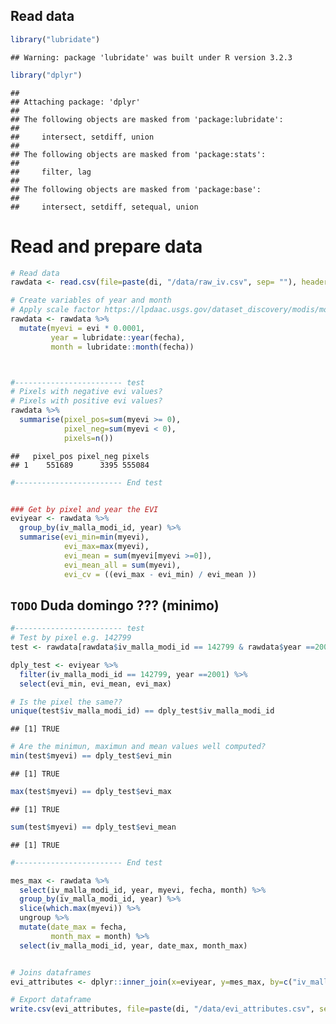 Read data
---------

``` r
library("lubridate") 
```

    ## Warning: package 'lubridate' was built under R version 3.2.3

``` r
library("dplyr")
```

    ## 
    ## Attaching package: 'dplyr'
    ## 
    ## The following objects are masked from 'package:lubridate':
    ## 
    ##     intersect, setdiff, union
    ## 
    ## The following objects are masked from 'package:stats':
    ## 
    ##     filter, lag
    ## 
    ## The following objects are masked from 'package:base':
    ## 
    ##     intersect, setdiff, setequal, union

Read and prepare data
=====================

``` r
# Read data
rawdata <- read.csv(file=paste(di, "/data/raw_iv.csv", sep= ""), header = TRUE, sep = ',')

# Create variables of year and month 
# Apply scale factor https://lpdaac.usgs.gov/dataset_discovery/modis/modis_products_table/mod13q1 
rawdata <- rawdata %>% 
  mutate(myevi = evi * 0.0001,
         year = lubridate::year(fecha),
         month = lubridate::month(fecha))



#------------------------ test
# Pixels with negative evi values?
# Pixels with positive evi values?
rawdata %>% 
  summarise(pixel_pos=sum(myevi >= 0),
            pixel_neg=sum(myevi < 0),
            pixels=n())
```

    ##   pixel_pos pixel_neg pixels
    ## 1    551689      3395 555084

``` r
#------------------------ End test


### Get by pixel and year the EVI
eviyear <- rawdata %>% 
  group_by(iv_malla_modi_id, year) %>%
  summarise(evi_min=min(myevi),
            evi_max=max(myevi), 
            evi_mean = sum(myevi[myevi >=0]),
            evi_mean_all = sum(myevi), 
            evi_cv = ((evi_max - evi_min) / evi_mean ))
```

`TODO` Duda domingo ??? (minimo)
--------------------------------

``` r
#------------------------ test
# Test by pixel e.g. 142799 
test <- rawdata[rawdata$iv_malla_modi_id == 142799 & rawdata$year ==2001,]

dply_test <- eviyear %>% 
  filter(iv_malla_modi_id == 142799, year ==2001) %>%
  select(evi_min, evi_mean, evi_max)

# Is the pixel the same?? 
unique(test$iv_malla_modi_id) == dply_test$iv_malla_modi_id
```

    ## [1] TRUE

``` r
# Are the minimun, maximun and mean values well computed?
min(test$myevi) == dply_test$evi_min
```

    ## [1] TRUE

``` r
max(test$myevi) == dply_test$evi_max
```

    ## [1] TRUE

``` r
sum(test$myevi) == dply_test$evi_mean
```

    ## [1] TRUE

``` r
#------------------------ End test
```

``` r
mes_max <- rawdata %>% 
  select(iv_malla_modi_id, year, myevi, fecha, month) %>% 
  group_by(iv_malla_modi_id, year) %>%
  slice(which.max(myevi)) %>%
  ungroup %>%
  mutate(date_max = fecha,
         month_max = month) %>%
  select(iv_malla_modi_id, year, date_max, month_max)


# Joins dataframes
evi_attributes <- dplyr::inner_join(x=eviyear, y=mes_max, by=c("iv_malla_modi_id", "year"))

# Export dataframe
write.csv(evi_attributes, file=paste(di, "/data/evi_attributes.csv", sep=""), row.names = FALSE)
```
